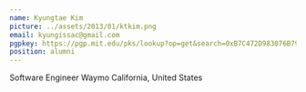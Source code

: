 ```yaml
---
name: Kyungtae Kim
picture: ../assets/2013/01/ktkim.png
email: kyungissac@gmail.com
pgpkey: https://pgp.mit.edu/pks/lookup?op=get&search=0xB7C472D983076B79
position: alumni
---
```

Software Engineer
Waymo
California, United States
